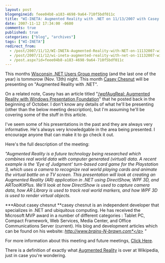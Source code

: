 ```yaml
---
layout: post
blogengineid: feee04b8-a183-4698-9a64-710f5bdf011c
title: "WI-INETA: Augmented Reality with .NET on 11/13/2007 with Casey Chesnut"
date: 2007-11-12 17:34:00 -0600
comments: true
published: true
categories: ["blog", "archives"]
tags: ["WI-INETA"]
redirect_from: 
  - /post/2007/11/12/WI-INETA-Augmented-Reality-with-NET-on-11132007-with-Casey-Chesnut
  - /post/2007/11/12/wi-ineta-augmented-reality-with-net-on-11132007-with-casey-chesnut
  - /post.aspx?id=feee04b8-a183-4698-9a64-710f5bdf011c
---
```

<!-- more -->

This months <a href="http://wi-ineta.org/DesktopDefault.aspx?tabid=58">Wisconsin .NET Users Group meeting</a> (and the last one of the year) is tommorow (Nov. 13th) night. This month <a href="http://www.mperfect.net/brains-n-brawn/">Casey Chesnut</a> will be presenting on "Augmented Reality with .NET".

On a related note, Casey has an article titled "<a href="http://www.mperfect.net/wpfAugReal/">/wpfAugReal: Augmented Reality with Windows Presentation Foundation</a>" that he posted back in the beginning of October. I don't know any details of what he'll be presenting (other than the below meeting description), but I'm assuming he'll be covering some of the stuff in this article.

I've seem some of his presentations in the past and they are always very informative. He's always very knowledgable in the area being presented. I encourage anyone that can make it to go check it out.

Here's the full description of the meeting:

*"Augmented Reality is a future technology being researched which combines real world data with computer generated (virtual) data. A recent example is the 'Eye of Judgment' turn-based card game for the Playstation 3, which uses a camera to recognize real world playing cards and animate the virtual battle on a TV screen. This presentation will look at creating an Augmented Reality (AR) application in .NET using DirectShow, WPF 3D, and ARToolKitPlus. We'll look at how DirectShow is used to capture camera data, how AR Library is used to track real world markers, and how WPF 3D is used to render virtual objects.*

***About casey chesnut
 **casey chesnut is an independent developer that specializes in .NET and ubiquitous computing. He has received the Microsoft MVP award in a number of different categories : Tablet PC, Compact Framework, Web Services, Media Center, and Office Communications Server (current). His blog and development articles which can be found on his website: *<a href="http://www.brains-n-brawn.com/">*http://www.brains-N-brawn.com*</a>* "*

For more information about this meeting and future meetings, <a href="http://wi-ineta.org/DesktopDefault.aspx?tabid=58">Click Here</a>.

There is a definition of exactly what <a href="http://en.wikipedia.org/wiki/Augmented_reality">Augmented Reality</a> is over at Wikipedia, just in case you're wondering.
